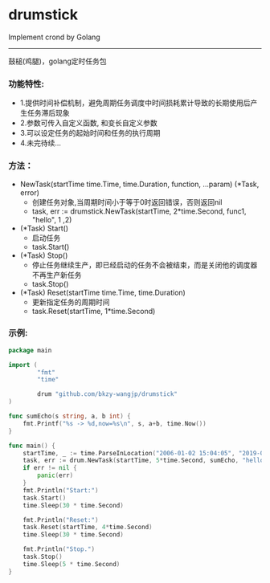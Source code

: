 # drumstick
Implement crond by Golang

---

鼓槌(鸡腿)，golang定时任务包

### 功能特性:

 - 1.提供时间补偿机制，避免周期任务调度中时间损耗累计导致的长期使用后产生任务滞后现象
 - 2.参数可传入自定义函数, 和变长自定义参数
 - 3.可以设定任务的起始时间和任务的执行周期
 - 4.未完待续...

### 方法：

 - NewTask(startTime time.Time, time.Duration, function, ...param) (*Task, error)
   - 创建任务对象,当周期时间小于等于0时返回错误，否则返回nil
   - task, err := drumstick.NewTask(startTime, 2*time.Second, func1, "hello", 1 ,2)
 - (*Task) Start()
   - 启动任务
   - task.Start()
 - (*Task) Stop()
   - 停止任务继续生产，即已经启动的任务不会被结束，而是关闭他的调度器不再生产新任务
   - task.Stop()
 - (*Task) Reset(startTime time.Time, time.Duration)
   - 更新指定任务的周期时间
   - task.Reset(startTime, 1*time.Second)

### 示例:
```Go
package main

import (
        "fmt"
        "time"

        drum "github.com/bkzy-wangjp/drumstick"
)

func sumEcho(s string, a, b int) {
	fmt.Printf("%s -> %d,now=%s\n", s, a+b, time.Now())
}

func main() {
	startTime, _ := time.ParseInLocation("2006-01-02 15:04:05", "2019-01-06 21:10:00", time.Local)
	task, err := drum.NewTask(startTime, 5*time.Second, sumEcho, "hello", 1, 5)
	if err != nil {
		panic(err)
	}
	fmt.Println("Start:")
	task.Start()
	time.Sleep(30 * time.Second)

	fmt.Println("Reset:")
	task.Reset(startTime, 4*time.Second)
	time.Sleep(30 * time.Second)

	fmt.Println("Stop.")
	task.Stop()
	time.Sleep(5 * time.Second)
}
```

